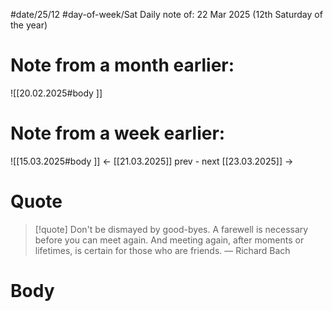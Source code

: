 
#date/25/12
#day-of-week/Sat
Daily note of: 22 Mar 2025 (12th Saturday of the year)

# Note from a month earlier:
![[20.02.2025#body ]]

# Note from a week earlier:
![[15.03.2025#body ]]
 <- [[21.03.2025]] prev - next [[23.03.2025]] ->
# Quote

> [!quote] Don't be dismayed by good-byes. A farewell is necessary before you can meet again. And meeting again, after moments or lifetimes, is certain for those who are friends.
> — Richard Bach
# Body

